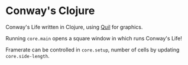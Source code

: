 # Conway's Clojure

Conway's Life written in Clojure, using [Quil](https://github.com/quil/quil) for graphics.

Running `core.main` opens a square window in which runs Conway's Life!

Framerate can be controlled in `core.setup`, number of cells by updating `core.side-length`.
